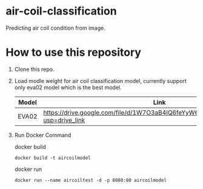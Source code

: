 # air-coil-classification
Predicting air coil condition from image. 

# How to use this repository 
1. Clone this repo.
2. Load modle weight for air coil classification model, currently support only eva02 model which is the best model.

    |   Model   |   Link   |
    | --------- | -------- |
    |   EVA02   | https://drive.google.com/file/d/1W7O3aB4IQ6feYyW6LKtRy2b6KN5Dyn5f/view?usp=drive_link |

3. Run Docker Command

    docker build
    ```
    docker build -t aircoilmodel
    ```

    docker run 
    ```
    docker run --name aircoiltest -d -p 8080:80 aircoilmodel
    ```